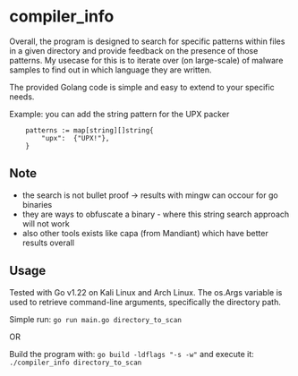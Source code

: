 # compiler_info

Overall, the program is designed to search for specific patterns within files in a given directory and provide feedback on the presence of those patterns.
My usecase for this is to iterate over (on large-scale) of malware samples to find out in which language they are written.

The provided Golang code is simple and easy to extend to your specific needs.




Example: you can add the string pattern for the UPX packer  

```
	patterns := map[string][]string{
		"upx":  {"UPX!"},
	}
```

## Note

- the search is not bullet proof -> results with mingw can occour for go binaries
- they are ways to obfuscate a binary - where this string search approach will not work
- also other tools exists like capa (from Mandiant) which have better results overall


## Usage

Tested with Go v1.22 on Kali Linux and Arch Linux.
The os.Args variable is used to retrieve command-line arguments, specifically the directory path.

Simple run:
`go run main.go directory_to_scan`

OR

Build the program with:
`go build -ldflags "-s -w"`
and execute it: `./compiler_info directory_to_scan`

